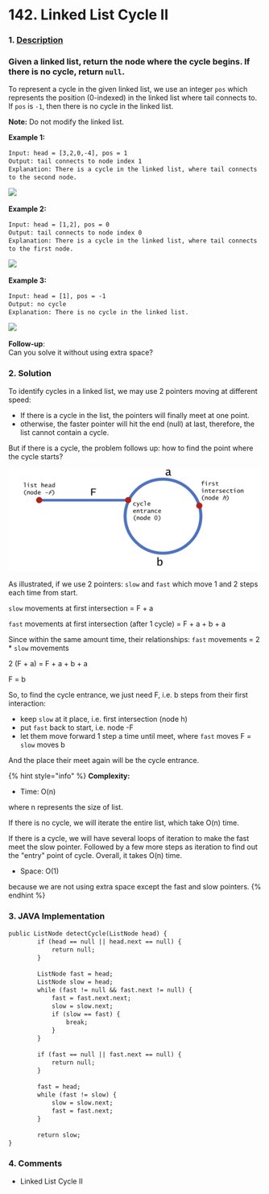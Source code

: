 # 142. Linked List Cycle II

### 1. [Description](https://leetcode.com/problems/linked-list-cycle/description/)

### Given a linked list, return the node where the cycle begins. If there is no cycle, return `null`.

To represent a cycle in the given linked list, we use an integer `pos` which represents the position \(0-indexed\) in the linked list where tail connects to. If `pos` is `-1`, then there is no cycle in the linked list.

**Note:** Do not modify the linked list.

**Example 1:**

```text
Input: head = [3,2,0,-4], pos = 1
Output: tail connects to node index 1
Explanation: There is a cycle in the linked list, where tail connects to the second node.
```

![](https://assets.leetcode.com/uploads/2018/12/07/circularlinkedlist.png)

**Example 2:**

```text
Input: head = [1,2], pos = 0
Output: tail connects to node index 0
Explanation: There is a cycle in the linked list, where tail connects to the first node.
```

![](https://assets.leetcode.com/uploads/2018/12/07/circularlinkedlist_test2.png)

**Example 3:**

```text
Input: head = [1], pos = -1
Output: no cycle
Explanation: There is no cycle in the linked list.
```

![](https://assets.leetcode.com/uploads/2018/12/07/circularlinkedlist_test3.png)

**Follow-up**:  
Can you solve it without using extra space?  


### 2. Solution

To identify cycles in a linked list, we may use 2 pointers moving at different speed:

* If there is a cycle in the list, the pointers will finally meet at one point. 
* otherwise, the faster pointer will hit the end \(null\) at last, therefore, the list cannot contain a cycle.

But if there is a cycle, the problem follows up: how to find the point where the cycle starts?

![](../.gitbook/assets/image%20%281%29.png)

As illustrated, if we use 2 pointers: `slow` and `fast` which move 1 and 2 steps each time from start.

`slow` movements at first intersection = F + a

`fast` movements at first intersection \(after 1 cycle\) = F + a + b + a

Since within the same amount time, their relationships: `fast` movements =  2 \* `slow` movements

2 \(F + a\) = F + a + b + a

F = b

So, to find the cycle entrance, we just need F, i.e. b steps from their first interaction:

* keep `slow` at it place, i.e. first intersection \(node h\)
* put `fast` back to start, i.e. node -F
* let them move forward 1 step a time until meet, where `fast` moves F = `slow` moves b

And the place their meet again will be the cycle entrance.

{% hint style="info" %}
**Complexity:**

* Time: O\(n\)  

where n represents the size of list. 

If there is no cycle, we will iterate the entire list, which take O\(n\) time. 

If there is a cycle, we will have several loops of iteration to make the fast meet the slow pointer. Followed by a few more steps as iteration to find out the "entry" point of cycle. Overall, it takes O\(n\) time.

* Space: O\(1\) 

because we are not using extra space except the fast and slow pointers.
{% endhint %}



### 3. JAVA Implementation

```text
public ListNode detectCycle(ListNode head) {
        if (head == null || head.next == null) {
            return null;
        }
        
        ListNode fast = head;
        ListNode slow = head;
        while (fast != null && fast.next != null) {
            fast = fast.next.next;
            slow = slow.next;
            if (slow == fast) {
                break;
            }
        }
        
        if (fast == null || fast.next == null) {
            return null;
        }
        
        fast = head;
        while (fast != slow) {
            slow = slow.next;
            fast = fast.next;
        }
        
        return slow;
}
```



### 4. Comments

* Linked List Cycle II

